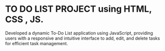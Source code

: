 # TO DO LIST PROJECT using HTML, CSS , JS.
Developed a dynamic To-Do List application using JavaScript, providing users with a responsive and intuitive interface to add, edit, and delete tasks for efficient task management.
